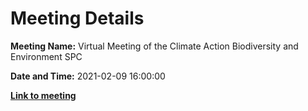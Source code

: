 # Meeting Details

**Meeting Name:** Virtual Meeting of the Climate Action Biodiversity and Environment SPC

**Date and Time:** 2021-02-09 16:00:00

**<a href="https://www.limerick.ie/council/whats-on/meeting-climate-action-biodiversity-and-environment-spc" target="_blank">Link to meeting</a>**

